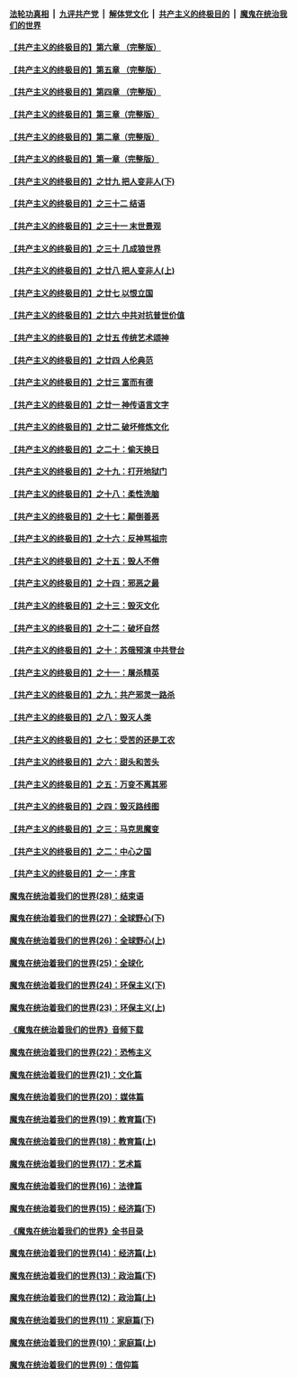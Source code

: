 

####  [法轮功真相](../../../../basic/blob/master/README.md?t=06250802) &nbsp;|&nbsp; [九评共产党](../../../../9ping.md/blob/master/README.md?t=06250802) &nbsp;|&nbsp; [解体党文化](../../../../jtdwh.md/blob/master/README.md?t=06250802)  &nbsp;|&nbsp; [共产主义的终极目的](../../../../gczydzjmd.md/blob/master/README.md?t=06250802) &nbsp;|&nbsp; [魔鬼在统治我们的世界](../../../../mgztzwmdsj.md/blob/master/README.md?t=06250802) 

#### [【共产主义的终极目的】第六章 （完整版）](../pages/nsc422/n11428913.md?t=06250802) 

#### [【共产主义的终极目的】第五章 （完整版）](../pages/nsc422/n11428912.md?t=06250802) 

#### [【共产主义的终极目的】第四章 （完整版）](../pages/nsc422/n11428907.md?t=06250802) 

#### [【共产主义的终极目的】第三章（完整版）](../pages/nsc422/n11428848.md?t=06250802) 

#### [【共产主义的终极目的】第二章（完整版）](../pages/nsc422/n11428831.md?t=06250802) 

#### [【共产主义的终极目的】第一章（完整版）](../pages/nsc422/n11417651.md?t=06250802) 

#### [【共产主义的终极目的】之廿九 把人变非人(下)](../pages/nsc422/n11344140.md?t=06250802) 

#### [【共产主义的终极目的】之三十二 结语](../pages/nsc422/n11360535.md?t=06250802) 

#### [【共产主义的终极目的】之三十一 末世景观](../pages/nsc422/n11351129.md?t=06250802) 

#### [【共产主义的终极目的】之三十 几成狼世界](../pages/nsc422/n11348280.md?t=06250802) 

#### [【共产主义的终极目的】之廿八 把人变非人(上)](../pages/nsc422/n11340492.md?t=06250802) 

#### [【共产主义的终极目的】之廿七 以恨立国](../pages/nsc422/n11336944.md?t=06250802) 

#### [【共产主义的终极目的】之廿六 中共对抗普世价值](../pages/nsc422/n11324785.md?t=06250802) 

#### [【共产主义的终极目的】之廿五 传统艺术颂神](../pages/nsc422/n11296396.md?t=06250802) 

#### [【共产主义的终极目的】之廿四 人伦典范](../pages/nsc422/n11296397.md?t=06250802) 

#### [【共产主义的终极目的】之廿三 富而有德](../pages/nsc422/n11283598.md?t=06250802) 

#### [【共产主义的终极目的】之廿一 神传语言文字](../pages/nsc422/n11263265.md?t=06250802) 

#### [【共产主义的终极目的】之廿二 破坏修炼文化](../pages/nsc422/n11245728.md?t=06250802) 

#### [【共产主义的终极目的】之二十：偷天换日](../pages/nsc422/n11238846.md?t=06250802) 

#### [【共产主义的终极目的】之十九：打开地狱门](../pages/nsc422/n11206376.md?t=06250802) 

#### [【共产主义的终极目的】之十八：柔性洗脑](../pages/nsc422/n11199994.md?t=06250802) 

#### [【共产主义的终极目的】之十七：颠倒善恶](../pages/nsc422/n11179782.md?t=06250802) 

#### [【共产主义的终极目的】之十六：反神骂祖宗](../pages/nsc422/n11166798.md?t=06250802) 

#### [【共产主义的终极目的】之十五：毁人不倦](../pages/nsc422/n11166792.md?t=06250802) 

#### [【共产主义的终极目的】之十四：邪恶之最](../pages/nsc422/n11150249.md?t=06250802) 

#### [【共产主义的终极目的】之十三：毁灭文化](../pages/nsc422/n11135227.md?t=06250802) 

#### [【共产主义的终极目的】之十二：破坏自然](../pages/nsc422/n11135214.md?t=06250802) 

#### [【共产主义的终极目的】之十：苏俄预演 中共登台](../pages/nsc422/n11118424.md?t=06250802) 

#### [【共产主义的终极目的】之十一：屠杀精英](../pages/nsc422/n11118442.md?t=06250802) 

#### [【共产主义的终极目的】之九：共产邪灵一路杀](../pages/nsc422/n11114139.md?t=06250802) 

#### [【共产主义的终极目的】之八：毁灭人类](../pages/nsc422/n11108503.md?t=06250802) 

#### [【共产主义的终极目的】之七：受苦的还是工农](../pages/nsc422/n11101809.md?t=06250802) 

#### [【共产主义的终极目的】之六：甜头和苦头](../pages/nsc422/n11096971.md?t=06250802) 

#### [【共产主义的终极目的】之五：万变不离其邪](../pages/nsc422/n11091285.md?t=06250802) 

#### [【共产主义的终极目的】之四：毁灭路线图](../pages/nsc422/n11086284.md?t=06250802) 

#### [【共产主义的终极目的】之三：马克思魔变](../pages/nsc422/n11061941.md?t=06250802) 

#### [【共产主义的终极目的】之二：中心之国](../pages/nsc422/n11047728.md?t=06250802) 

#### [【共产主义的终极目的】之一：序言](../pages/nsc422/n11086077.md?t=06250802) 

#### [魔鬼在统治着我们的世界(28)：结束语](../pages/nsc422/n10936246.md?t=06250802) 

#### [魔鬼在统治着我们的世界(27)：全球野心(下)](../pages/nsc422/n10928319.md?t=06250802) 

#### [魔鬼在统治着我们的世界(26)：全球野心(上)](../pages/nsc422/n10900318.md?t=06250802) 

#### [魔鬼在统治着我们的世界(25)：全球化](../pages/nsc422/n10788205.md?t=06250802) 

#### [魔鬼在统治着我们的世界(24)：环保主义(下)](../pages/nsc422/n10695307.md?t=06250802) 

#### [魔鬼在统治着我们的世界(23)：环保主义(上)](../pages/nsc422/n10688613.md?t=06250802) 

#### [《魔鬼在统治着我们的世界》音频下载](../pages/nsc422/n10635553.md?t=06250802) 

#### [魔鬼在统治着我们的世界(22)：恐怖主义](../pages/nsc422/n10614727.md?t=06250802) 

#### [魔鬼在统治着我们的世界(21)：文化篇](../pages/nsc422/n10597706.md?t=06250802) 

#### [魔鬼在统治着我们的世界(20)：媒体篇](../pages/nsc422/n10586579.md?t=06250802) 

#### [魔鬼在统治着我们的世界(19)：教育篇(下)](../pages/nsc422/n10564808.md?t=06250802) 

#### [魔鬼在统治着我们的世界(18)：教育篇(上)](../pages/nsc422/n10526970.md?t=06250802) 

#### [魔鬼在统治着我们的世界(17)：艺术篇](../pages/nsc422/n10499093.md?t=06250802) 

#### [魔鬼在统治着我们的世界(16)：法律篇](../pages/nsc422/n10485969.md?t=06250802) 

#### [魔鬼在统治着我们的世界(15)：经济篇(下)](../pages/nsc422/n10469975.md?t=06250802) 

#### [《魔鬼在统治着我们的世界》全书目录](../pages/nsc422/n10464261.md?t=06250802) 

#### [魔鬼在统治着我们的世界(14)：经济篇(上)](../pages/nsc422/n10457370.md?t=06250802) 

#### [魔鬼在统治着我们的世界(13)：政治篇(下)](../pages/nsc422/n10448270.md?t=06250802) 

#### [魔鬼在统治着我们的世界(12)：政治篇(上)](../pages/nsc422/n10444576.md?t=06250802) 

#### [魔鬼在统治着我们的世界(11)：家庭篇(下)](../pages/nsc422/n10440961.md?t=06250802) 

#### [魔鬼在统治着我们的世界(10)：家庭篇(上)](../pages/nsc422/n10435448.md?t=06250802) 

#### [魔鬼在统治着我们的世界(9)：信仰篇](../pages/nsc422/n10432159.md?t=06250802) 


